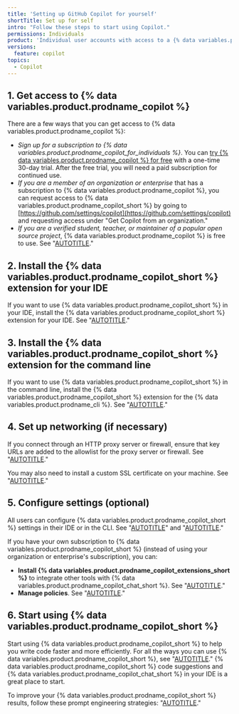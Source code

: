 ```yaml
---
title: 'Setting up GitHub Copilot for yourself'
shortTitle: Set up for self
intro: "Follow these steps to start using Copilot."
permissions: Individuals
product: 'Individual user accounts with access to a {% data variables.product.prodname_copilot_enterprise_short %}, {% data variables.product.prodname_copilot_business_short %}, or {% data variables.product.prodname_copilot_individuals_short %} subscription'
versions:
  feature: copilot
topics:
  - Copilot
---
```


## 1. Get access to {% data variables.product.prodname_copilot %}

There are a few ways that you can get access to {% data variables.product.prodname_copilot %}:

* _Sign up for a subscription to {% data variables.product.prodname_copilot_for_individuals %}_. You can <a href="https://github.com/github-copilot/signup?ref_cta=Copilot+trial&ref_loc=about+github+copilot&ref_page=docs" target="_blank"><span>try {% data variables.product.prodname_copilot %} for free</span></a> with a one-time 30-day trial. After the free trial, you will need a paid subscription for continued use.
* _If you are a member of an organization or enterprise_ that has a subscription to {% data variables.product.prodname_copilot %}, you can request access to {% data variables.product.prodname_copilot_short %} by going to [https://github.com/settings/copilot](https://github.com/settings/copilot) and requesting access under "Get Copilot from an organization."
* _If you are a verified student, teacher, or maintainer of a popular open source project_, {% data variables.product.prodname_copilot %} is free to use. See "[AUTOTITLE](/copilot/managing-copilot/managing-copilot-as-an-individual-subscriber/getting-free-access-to-copilot-as-a-student-teacher-or-maintainer)."

## 2. Install the {% data variables.product.prodname_copilot_short %} extension for your IDE

If you want to use {% data variables.product.prodname_copilot_short %} in your IDE, install the {% data variables.product.prodname_copilot_short %} extension for your IDE. See "[AUTOTITLE](/copilot/managing-copilot/configure-personal-settings/installing-the-github-copilot-extension-in-your-environment)."

## 3. Install the {% data variables.product.prodname_copilot_short %} extension for the command line

If you want to use {% data variables.product.prodname_copilot_short %} in the command line, install the {% data variables.product.prodname_copilot_short %} extension for the {% data variables.product.prodname_cli %}. See "[AUTOTITLE](/copilot/managing-copilot/configure-personal-settings/installing-github-copilot-in-the-cli)."

## 4. Set up networking (if necessary)

If you connect through an HTTP proxy server or firewall, ensure that key URLs are added to the allowlist for the proxy server or firewall. See "[AUTOTITLE](/copilot/managing-copilot/managing-github-copilot-in-your-organization/configuring-your-proxy-server-or-firewall-for-copilot)."

You may also need to install a custom SSL certificate on your machine. See "[AUTOTITLE](/copilot/managing-copilot/configure-personal-settings/configuring-network-settings-for-github-copilot#installing-custom-certificates)."

## 5. Configure settings (optional)

All users can configure {% data variables.product.prodname_copilot_short %} settings in their IDE or in the CLI. See "[AUTOTITLE](/copilot/managing-copilot/configure-personal-settings/configuring-github-copilot-in-your-environment)" and "[AUTOTITLE](/copilot/managing-copilot/configure-personal-settings/configuring-github-copilot-in-the-cli)."

If you have your own subscription to {% data variables.product.prodname_copilot_short %} (instead of using your organization or enterprise's subscription), you can:

* **Install {% data variables.product.prodname_copilot_extensions_short %}** to integrate other tools with {% data variables.product.prodname_copilot_chat_short %}. See "[AUTOTITLE](/copilot/managing-copilot/managing-copilot-as-an-individual-subscriber/installing-github-copilot-extensions-for-your-personal-account)."
* **Manage policies**. See "[AUTOTITLE](/copilot/managing-copilot/managing-copilot-as-an-individual-subscriber/managing-copilot-policies-as-an-individual-subscriber)."

## 6. Start using {% data variables.product.prodname_copilot_short %}

Start using {% data variables.product.prodname_copilot_short %} to help you write code faster and more efficiently. For all the ways you can use {% data variables.product.prodname_copilot_short %}, see "[AUTOTITLE](/copilot/using-github-copilot)." {% data variables.product.prodname_copilot_short %} code suggestions and {% data variables.product.prodname_copilot_chat_short %} in your IDE is a great place to start.

To improve your {% data variables.product.prodname_copilot_short %} results, follow these prompt engineering strategies: "[AUTOTITLE](/copilot/using-github-copilot/prompt-engineering-for-github-copilot)."
